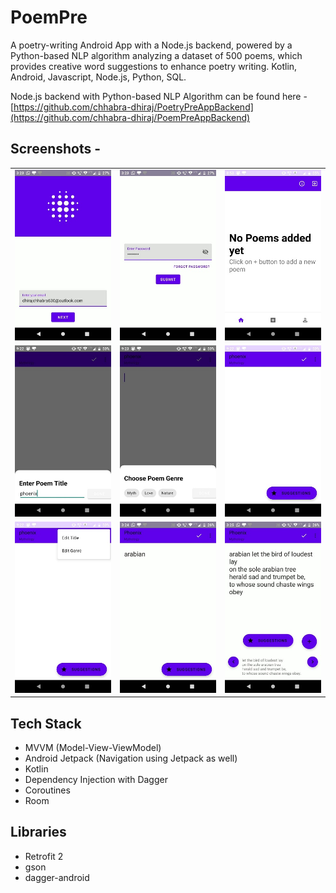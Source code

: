 # PoemPre
A poetry-writing Android App with a Node.js backend, powered by a Python-based NLP algorithm analyzing a dataset of 500 poems, which provides creative word suggestions to enhance poetry writing. Kotlin, Android, Javascript, Node.js, Python, SQL.

Node.js backend with Python-based NLP Algorithm can be found here - [https://github.com/chhabra-dhiraj/PoetryPreAppBackend](https://github.com/chhabra-dhiraj/PoemPreAppBackend)

## Screenshots -
<table>
    <tr>
        <td><img src="/app/screenshots/1.jpeg?raw=true"></td>
        <td><img src="/app/screenshots/2.jpeg?raw=true"></td>
        <td><img src="/app/screenshots/3.jpeg?raw=true"></td>
    </tr>
    <tr>
        <td><img src="/app/screenshots/4.jpeg?raw=true"></td>
        <td><img src="/app/screenshots/5.jpeg?raw=true"></td>
        <td><img src="/app/screenshots/6.jpeg?raw=true"></td>
    </tr>
    <tr>
        <td><img src="/app/screenshots/7.jpeg?raw=true"></td>
        <td><img src="/app/screenshots/8.jpeg?raw=true"></td>
        <td><img src="/app/screenshots/9.jpeg?raw=true"></td>
    </tr>
</table>

## Tech Stack
<ul>
  <li>MVVM (Model-View-ViewModel)</li>
  <li>Android Jetpack (Navigation using Jetpack as well)</li>
  <li>Kotlin</li>
  <li>Dependency Injection with Dagger</li>
  <li>Coroutines</li>
  <li>Room</li>
</ul>

## Libraries
<ul>
  <li>Retrofit 2</li>
  <li>gson</li>
  <li>dagger-android</li>
</ul>
